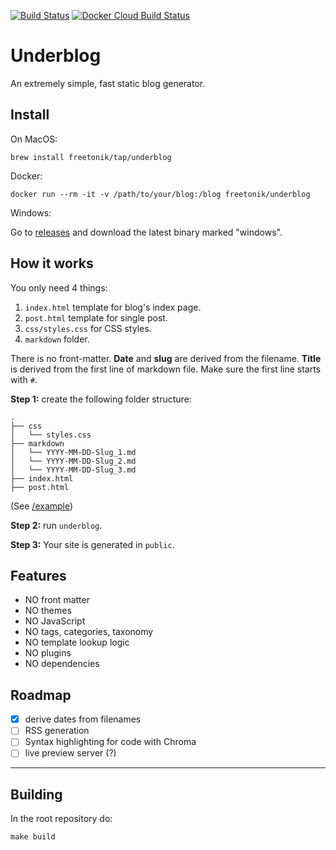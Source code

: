 [![Build Status](https://travis-ci.org/freetonik/underblog.svg?branch=master)](https://travis-ci.org/freetonik/underblog)
[![Docker Cloud Build Status](https://img.shields.io/docker/cloud/build/freetonik/underblog)](https://hub.docker.com/r/freetonik/underblog)

# Underblog

An extremely simple, fast static blog generator.

## Install

On MacOS:

```
brew install freetonik/tap/underblog
```

Docker:

```
docker run --rm -it -v /path/to/your/blog:/blog freetonik/underblog
```

Windows:

Go to [releases](https://github.com/freetonik/underblog/releases) and download the latest binary marked "windows".

## How it works

You only need 4 things:

1. `index.html` template for blog's index page.
2. `post.html` template for single post.
3. `css/styles.css` for CSS styles.
3. `markdown` folder.

There is no front-matter. **Date** and **slug** are derived from the filename. **Title** is derived from the first line of markdown file. Make sure the first line starts with `#`.

**Step 1:** create the following folder structure:

```
.
├── css
│   └── styles.css
├── markdown
│   └── YYYY-MM-DD-Slug_1.md
│   └── YYYY-MM-DD-Slug_2.md
│   └── YYYY-MM-DD-Slug_3.md
├── index.html
├── post.html
```

(See [/example](example))

**Step 2:** run `underblog`.

**Step 3:** Your site is generated in `public`.

## Features

- NO front matter
- NO themes
- NO JavaScript
- NO tags, categories, taxonomy
- NO template lookup logic
- NO plugins
- NO dependencies

## Roadmap

- [x] derive dates from filenames
- [ ] RSS generation
- [ ] Syntax highlighting for code with Chroma
- [ ] live preview server (?)

---

## Building

In the root repository do:

`make build`
